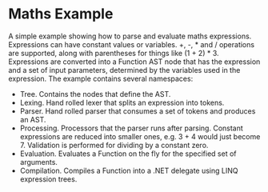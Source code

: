 # Maths Example

A simple example showing how to parse and evaluate maths expressions. Expressions can have constant values or variables. +, -, * and / operations
are supported, along with parentheses for things like (1 + 2) * 3. Expressions are converted into a Function AST node that has the expression and
a set of input parameters, determined by the variables used in the expression. The example contains several namespaces:

* Tree. Contains the nodes that define the AST.
* Lexing. Hand rolled lexer that splits an expression into tokens.
* Parser. Hand rolled parser that consumes a set of tokens and produces an AST.
* Processing. Processors that the parser runs after parsing. Constant expressions are reduced into smaller ones, e.g. 3 + 4 would just become 7. Validation is performed for dividing by a constant zero.
* Evaluation. Evaluates a Function on the fly for the specified set of arguments.
* Compilation. Compiles a Function into a .NET delegate using LINQ expression trees.
